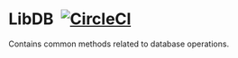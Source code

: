# LibDB &nbsp;[![CircleCI](https://circleci.com/gh/sidelight-labs/libdb/tree/master.svg?style=shield&circle-token=088fe4945a4cf1a49c4d09a1a7a7acc93a876cf0)](https://circleci.com/gh/sidelight-labs/libdb/tree/master)

Contains common methods related to database operations.
